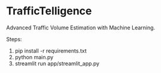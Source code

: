 # TrafficTelligence

Advanced Traffic Volume Estimation with Machine Learning.

Steps:
1. pip install -r requirements.txt
2. python main.py
3. streamlit run app/streamlit_app.py
